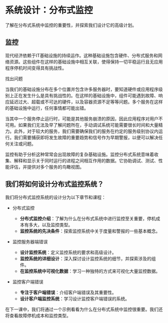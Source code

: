 # 系统设计：分布式监控

了解在分布式系统中监控的重要性，并探索我们设计它的高级计划。

## 监控

现代经济依赖于IT基础设施的持续运作。这种基础设施包含硬件、分布式服务和网络资源。这些组件在这样的基础设施中相互关联，使得保持一切平稳运行且无应用程序停机时间变得具有挑战性。

找出问题

当我们的基础设施分布在多个位置并包含许多服务器时，要知道硬件或应用程序级别上正在发生什么是具有挑战性的。在这样的基础设施中，组件可能遇到故障、响应延迟过大、超载或不可达的硬件，以及容器资源不足等等问题。多个服务在这样的基础设施中运行，任何事情都可能出错。

当其中一个服务停止运行时，可能是其他服务崩溃的原因，因此应用程序对用户不可用。如果我们无法及早了解问题所在，手动调试系统可能需要很长时间和大量精力。此外，对于较大的服务，我们需要确保我们的服务在约定的服务级别协议内运行。我们需要捕获即将发生故障的重要趋势和信号作为早期警报，以便可以解决任何关注或问题。

监控有助于分析这种常常会出现故障的复杂基础设施。监控分布式系统意味着收集、解释和显示关于同时运行的进程之间相互作用的数据。它协助调试、测试、性能评估，并提供对多个服务的鸟瞰视图。

## 我们将如何设计分布式监控系统？

我们将分布式监控系统的设计分为以下章节和课程：

* 分布式监控
  * **分布式监控介绍**：了解为什么在分布式系统中进行监控至关重要，停机成本有多大，以及监控类型。
  * **监控系统的先决条件**：探索监控系统中关于度量和警报的一些基本概念。

* 监控服务器端错误
  * **设计监控系统**：定义监控系统的要求和高级设计。
  * **监控系统的详细设计**：深入探讨设计监控系统的细节，并探索涉及的组件。
  * **在监控系统中可视化数据**：学习一种独特的方式来可视化大量监控数据。

* 监控客户端错误
  * **专注于客户端错误**：介绍客户端错误及其重要性。
  * **设计客户端监控系统**：学习设计监控客户端错误的系统。

在下一课中，我们将通过一个示例看看为什么在分布式系统中监控很重要。我们还将查看故障停机成本和监控类型。

